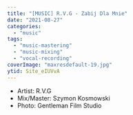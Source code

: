 ```yaml
---
title: "[MUSIC] R.V.G - Zabij Dla Mnie"
date: "2021-08-27"
categories:
  - "music"
tags:
  - "music-mastering"
  - "music-mixing"
  - "vocal-recording"
coverImage: "maxresdefault-19.jpg"
ytid: Site_eIUVvA
---
```


- Artist: R.V.G
- Mix/Master: Szymon Kosmowski
- Photo: Gentleman Film Studio
